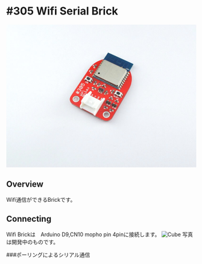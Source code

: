 # #305 Wifi Serial Brick

![Cube](../img/WIFI305/305.jpg)
<!--COLORME-->

## Overview
Wifi通信ができるBrickです。

## Connecting
Wifi Brickは　Arduino D9,CN10 mopho pin 4pinに接続します。
![Cube](../img/WIFI305/Connect305.jpg)
写真は開発中のものです。

###ポーリングによるシリアル通信
